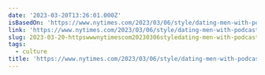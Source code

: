 ```yaml
---
date: '2023-03-20T13:26:01.000Z'
isBasedOn: 'https://www.nytimes.com/2023/03/06/style/dating-men-with-podcasts.html'
link: 'https://www.nytimes.com/2023/03/06/style/dating-men-with-podcasts.html'
slug: 2023-03-20-httpswwwnytimescom20230306styledating-men-with-podcastshtml
tags:
  - culture
title: 'https://www.nytimes.com/2023/03/06/style/dating-men-with-podcasts.html'
---
```


